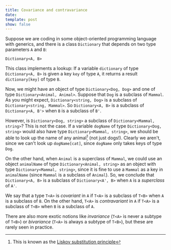 ```yaml
---
title: Covariance and contravariance
date: 
template: post
show: false
---
```


Suppose we are coding in some object-oriented programming language with generics, and there is a class `Dictionary` that depends on two type parameters `A` and `B`:

    Dictionary<A, B>

This class implements a lookup: If a variable `dictionary` of type `Dictionary<A, B>` is given a key `key` of type `A`, it returns a result `dictionary[key]` of type `B`.

Now, we might have an object of type `Dictionary<Dog, Dog>` and one of type `Dictionary<Animal, Animal>`. Suppose that `Dog` is a subclass of `Mammal`. As you might expect, `Dictionary<string, Dog>` is a subclass of `Dictionary<string, Mammal>`. So `Dictionary<A, B>` is a subclass of `Dictionary<A, B'>` when `B` is a subclass of `B'`.

However, is `Dictionary<Dog, string>` a subclass of `Dictionary<Mammal, string>`? This is not the case. If a variable `dogName` of type `Dictionary<Dog, string>` would also have type `Dictionary<Mammal, string>`, we should be able to look up the name of any animal[^Liskov] (not just dogs!). Clearly we aren't, since we can't look up `dogName[cat]`, since `dogName` only takes keys of type `Dog`.

On the other hand, when `Animal` is a superclass of `Mammal`, we could use an object `animalName` of type `Dictionary<Animal, string>` as an object with type `Dictionary<Mammal, string>`, since it is fine to use a `Mammal` as a key in `animalName` (since `Mammal` is a subclass of `Animal`). So, we conclude that `Dictionary<A, B>` is a subclass of `Dictionary<A', B>` when `A` is a *superclass* of `A'`.

We say that a type `T<A>` is *covariant* in `A` if `T<A>` is a subclass of `T<B>` when `A` is a subclass of `B`. On the other hand, `T<A>` is *contravariant* in `A` if `T<A>` is a subclass of `T<B>` when `B` is a subclass of `A`.

There are also more exotic notions like *invariance* (`T<A>` is never a subtype of `T<B>`) or *bivariance* (`T<A>` is always a subtype of `T<B>`), but these are rarely seen in practice.

[^Liskov]:This is known as the [Liskov substitution principle](https://en.wikipedia.org/wiki/Liskov_substitution_principle)
